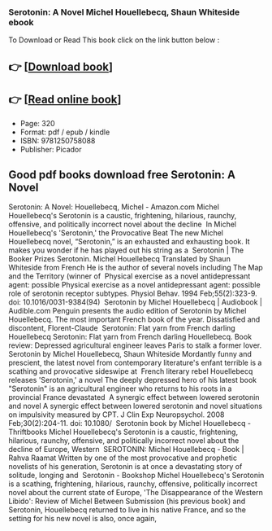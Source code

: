 ### Serotonin: A Novel Michel Houellebecq, Shaun Whiteside ebook

To Download or Read This book click on the link button below :

## 👉  [**[Download book](http://filesbooks.info/download.php?group=book&from=github.com&id=587247&lnk=1081 "Download book")**]

## 👉  [**[Read online book](http://filesbooks.info/download.php?group=book&from=github.com&id=587247&lnk=1081 "Read online book")**]


* Page: 320
* Format: pdf / epub / kindle
* ISBN: 9781250758088
* Publisher: Picador



## Good pdf books download free Serotonin: A Novel



 Serotonin: A Novel: Houellebecq, Michel  - Amazon.com Michel Houellebecq&#039;s Serotonin is a caustic, frightening, hilarious, raunchy, offensive, and politically incorrect novel about the decline 
 In Michel Houellebecq&#039;s &#039;Serotonin,&#039; the Provocative Beat The new Michel Houellebecq novel, “Serotonin,” is an exhausted and exhausting book. It makes you wonder if he has played out his string as a 
 Serotonin | The Booker Prizes Serotonin. Michel Houellebecq Translated by Shaun Whiteside from French He is the author of several novels including The Map and the Territory (winner of 
 Physical exercise as a novel antidepressant agent: possible Physical exercise as a novel antidepressant agent: possible role of serotonin receptor subtypes. Physiol Behav. 1994 Feb;55(2):323-9. doi: 10.1016/0031-9384(94) 
 Serotonin by Michel Houellebecq | Audiobook | Audible.com Penguin presents the audio edition of Serotonin by Michel Houellebecq. The most important French book of the year. Dissatisfied and discontent, Florent-Claude 
 Serotonin: Flat yarn from French darling Houellebecq Serotonin: Flat yarn from French darling Houellebecq. Book review: Depressed agricultural engineer leaves Paris to stalk a former lover.
 Serotonin by Michel Houellebecq, Shaun Whiteside Mordantly funny and prescient, the latest novel from contemporary literature&#039;s enfant terrible is a scathing and provocative sideswipe at 
 French literary rebel Houellebecq releases &#039;Serotonin,&#039; a novel The deeply depressed hero of his latest book &quot;Serotonin&quot; is an agricultural engineer who returns to his roots in a provincial France devastated 
 A synergic effect between lowered serotonin and novel A synergic effect between lowered serotonin and novel situations on impulsivity measured by CPT. J Clin Exp Neuropsychol. 2008 Feb;30(2):204-11. doi: 10.1080/ 
 Serotonin book by Michel Houellebecq - Thriftbooks Michel Houellebecq&#039;s Serotonin is a caustic, frightening, hilarious, raunchy, offensive, and politically incorrect novel about the decline of Europe, Western 
 SEROTONIN: Michel Houellebecq - Book | Rahva Raamat Written by one of the most provocative and prophetic novelists of his generation, Serotonin is at once a devastating story of solitude, longing and 
 Serotonin - Bookshop Michel Houellebecq&#039;s Serotonin is a scathing, frightening, hilarious, raunchy, offensive, politically incorrect novel about the current state of Europe,
 &#039;The Disappearance of the Western Libido&#039;: Review of Michel Between Submission (his previous book) and Serotonin, Houellebecq returned to live in his native France, and so the setting for his new novel is also, once again, 





